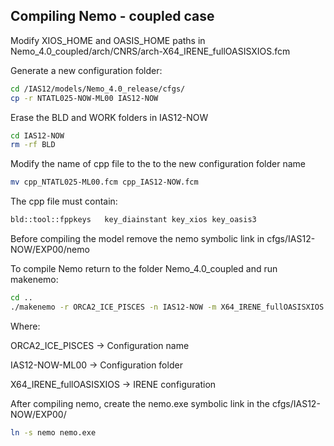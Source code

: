 ## Compiling Nemo - coupled case

Modify XIOS_HOME and OASIS_HOME paths in Nemo_4.0_coupled/arch/CNRS/arch-X64_IRENE_fullOASISXIOS.fcm


Generate a new configuration folder:

```bash
cd /IAS12/models/Nemo_4.0_release/cfgs/
cp -r NTATL025-NOW-ML00 IAS12-NOW
```

Erase the BLD and WORK folders in IAS12-NOW

```bash
cd IAS12-NOW
rm -rf BLD
```

Modify the name of cpp file to the to the new configuration folder name

```bash
mv cpp_NTATL025-ML00.fcm cpp_IAS12-NOW.fcm
```

The cpp file must contain:

```bash
bld::tool::fppkeys   key_diainstant key_xios key_oasis3
```

Before compiling the model remove the nemo symbolic link in cfgs/IAS12-NOW/EXP00/nemo

To compile Nemo return to the folder Nemo_4.0_coupled and run makenemo:

```bash
cd ..
./makenemo -r ORCA2_ICE_PISCES -n IAS12-NOW -m X64_IRENE_fullOASISXIOS -j 8 > log_build_nemo.txt
```

Where:

ORCA2_ICE_PISCES &rarr; Configuration name

IAS12-NOW-ML00 &rarr; Configuration folder

X64_IRENE_fullOASISXIOS &rarr; IRENE configuration

After compiling nemo, create the nemo.exe symbolic link in the cfgs/IAS12-NOW/EXP00/
```bash
ln -s nemo nemo.exe
```
